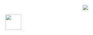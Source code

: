 <p align = "center">
  <img src ="https://capsule-render.vercel.app/api?type=rect&height=100&color=gradient&text=Dev%20in%20progress%20...&section=header&reversal=false&fontSize=20&animation=fadeIn"/>
</p>
<a href="https://www.instagram.com/beeto.gm">
  <img height="50" src="https://img.shields.io/badge/Instagram-%23E4405F.svg?style=for-the-badge&logo=Instagram&logoColor=white"/>
</a>


